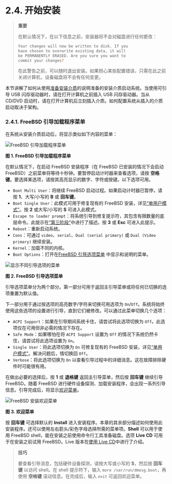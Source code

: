 # 2.4. 开始安装


>**重要**
>
>在默认情况下，在以下信息之前，安装器将不会对磁盘进行任何更改：
>
>```sh
>Your changes will now be written to disk. If you
>have chosen to overwrite existing data, it will
>be PERMANENTLY ERASED. Are you sure you want to
>commit your changes?
>```
>
>在此警告之前，可以随时退出安装。如果担心某些配置错误，只需在此之前关闭计算机，设备磁盘将不会有任何变更。

本节讲解了如何从使用[准备安装介质](https://docs.freebsd.org/en/books/handbook/bsdinstall/#bsdinstall-installation-media)的说明准备的安装介质启动系统。当使用可引导 USB 闪存驱动器时，请在打开计算机之前插入 USB 闪存驱动器。当从 CD/DVD 启动时，请在打开计算机后立刻插入介质。如何配置系统从插入的介质启动取决于架构。

### 2.4.1. FreeBSD 引导加载程序菜单

在系统从安装介质启动后，将显示类似如下内容的菜单：

![FreeBSD 引导加载程序菜单](https://docs.freebsd.org/images/books/handbook/bsdinstall/bsdinstall-newboot-loader-menu.png)

**图 1. FreeBSD 引导加载程序菜单**

在默认情况下，在启动 FreeBSD 安装程序（在 FreeBSD 已安装的情况下会启动 FreeBSD）之前菜单将等待十秒钟。要暂停启动计时器来查看选项，请按 **空格键**。要选择某选项，请按其高亮显示的数字、字符或按键。以下选项可用。

- `Boot Multi User`：将继续 FreeBSD 启动过程。如果启动计时器已暂停，请按 **1**、大写/小写的 **B** 或 **回车键**。
- `Boot Single User`：此模式可用于修复现有的 FreeBSD 安装，详见[“单用户模式”](https://docs.freebsd.org/en/books/handbook/boot/#boot-singleuser)。按 **2** 或大写/小写的 **S** 可进入此模式。
- `Escape to loader prompt`：将系统引导到修复提示符，其包含有限数量的底层命令。此提示在[“第三阶段”](https://docs.freebsd.org/en/books/handbook/boot/#boot-loader)中进行了描述。按 **3** 或 **Esc** 可进入此提示。
- `Reboot`：重新启动系统。
- `Cons`：可通过 `video`、`serial`、`Dual (serial primary)` 或 `Dual (Video primary)` 继续安装。
- `Kernel`：加载不同的内核。
- `Boot Options`：打开在[FreeBSD 引导选项菜单](https://docs.freebsd.org/en/books/handbook/bsdinstall/#bsdinstall-boot-options-menu) 中显示和说明的菜单。

![显示不同引导选项的菜单](https://docs.freebsd.org/images/books/handbook/bsdinstall/bsdinstall-boot-options-menu.png)

**图 2. FreeBSD 引导选项菜单**

引导选项菜单分为两个部分。第一部分可用于返回主引导菜单或将任何已切换的选项重置为默认值。

下一部分用于通过按选项的高亮数字/字符来切换可用选项为 `On`/`Off`。系统将始终使用这些选项的设置进行引导，直到它们被修改。可以通过此菜单切换几个选项：

- `ACPI Support`：如果在引导期间系统卡住，请尝试将此选项切换为 `Off`。此选项仅在可用但非必需的情况下存在。
- `Safe Mode`：如果哪怕在将 `ACPI Support` 设置为 `Off` 的情况下系统仍然卡住，请尝试将此选项设置为 `On`。
- `Single User`：将此选项切换为 `On` 可修复现有的 FreeBSD 安装，详见[“单用户模式”](https://docs.freebsd.org/en/books/handbook/boot/#boot-singleuser)。解决问题后，情切换回 `Off`。
- `Verbose`：将此选项切换为 `On` 以查看引导过程中的详细消息。这在故障排除硬件时可能很有用。

在做出必要的选择后，按 **1** 或 **退格键** 返回主引导菜单，然后按 **回车键** 继续引导 FreeBSD。随着 FreeBSD 进行硬件设备探测、加载安装程序，会出现一系列引导信息。引导完成后，将显示[欢迎菜单](https://docs.freebsd.org/en/books/handbook/bsdinstall/#bsdinstall-choose-mode)。

![FreeBSD 安装欢迎菜单](https://docs.freebsd.org/images/books/handbook/bsdinstall/bsdinstall-choose-mode.png)

**图 3. 欢迎菜单**

按 **回车键** 可选择默认的 **Install** 进入安装程序。本章的其余部分描述如何使用此安装程序。还可以使用左右箭头/彩色字母选择所需的菜单项。**Shell** 可以用于使用 FreeBSD shell，能在安装之前使用命令行工具准备磁盘。选项 **Live CD** 可用于在安装之前试用 FreeBSD。Live 版本在[使用 Live CD](https://docs.freebsd.org/en/books/handbook/bsdinstall/#using-live-cd)中进行了介绍。

>**技巧**
>
>要查看引导消息，包括硬件设备探测，请按大写或小写的 **S**，然后按 **回车键** 以访问 shell。在 shell 提示符下，输入 `more /var/run/dmesg.boot`，再使用 **空格键** 滚动信息。在完成后，输入 `exit` 可返回欢迎菜单。 

